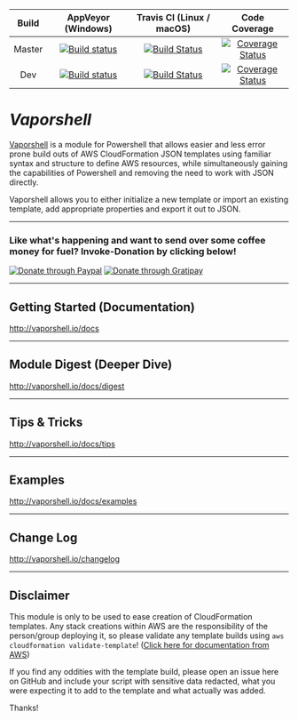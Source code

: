 | Build | AppVeyor (Windows) | Travis CI (Linux / macOS) | Code Coverage |
|:-----:|:------------------:|:--------------------------:|:-------------:|
| Master | [![Build status](https://ci.appveyor.com/api/projects/status/8a4jsfv42tbmlym8/branch/master?svg=true)](https://ci.appveyor.com/project/nferrell/vaporshell/branch/master) |  [![Build Status](https://travis-ci.org/scrthq/Vaporshell.svg?branch=master)](https://travis-ci.org/scrthq/Vaporshell) | [![Coverage Status](https://coveralls.io/repos/github/scrthq/Vaporshell/badge.svg?branch=dev)](https://coveralls.io/github/scrthq/Vaporshell?branch=master) |
| Dev | [![Build status](https://ci.appveyor.com/api/projects/status/8a4jsfv42tbmlym8/branch/dev?svg=true)](https://ci.appveyor.com/project/nferrell/vaporshell/branch/dev) | [![Build Status](https://travis-ci.org/scrthq/Vaporshell.svg?branch=dev)](https://travis-ci.org/scrthq/Vaporshell) | [![Coverage Status](https://coveralls.io/repos/github/scrthq/Vaporshell/badge.svg?branch=dev)](https://coveralls.io/github/scrthq/Vaporshell?branch=dev) |


# *Vaporshell* 

[Vaporshell](http://vaporshell.io/) is a module for Powershell that allows easier and less error prone build outs of AWS CloudFormation JSON templates using familiar syntax and structure to define AWS resources, while simultaneously gaining the capabilities of Powershell and removing the need to work with JSON directly.

Vaporshell allows you to either initialize a new template or import an existing template, add appropriate properties and export it out to JSON.

***

### Like what's happening and want to send over some coffee money for fuel? Invoke-Donation by clicking below!

[![Donate through Paypal](https://img.shields.io/badge/paypal-donate-brightgreen.svg)](https://www.paypal.com/cgi-bin/webscr?cmd=_s-xclick&hosted_button_id=GU6CJMFGVP6ZS) [![Donate through Gratipay](https://img.shields.io/gratipay/user/scrthq.svg)](https://gratipay.com/Vaporshell)

***

## Getting Started (Documentation)

<http://vaporshell.io/docs>

***

## Module Digest (Deeper Dive)

<http://vaporshell.io/docs/digest>

***

## Tips & Tricks

<http://vaporshell.io/docs/tips>


***

## Examples

<http://vaporshell.io/docs/examples>


***

## Change Log

<http://vaporshell.io/changelog>

***

## Disclaimer

This module is only to be used to ease creation of CloudFormation templates. Any stack creations within AWS are the responsibility of the person/group deploying it, so please validate any template builds using `aws cloudformation validate-template`! ([Click here for documentation from AWS](http://docs.aws.amazon.com/cli/latest/reference/cloudformation/validate-template.html))

If you find any oddities with the template build, please open an issue here on GitHub and include your script with sensitive data redacted, what you were expecting it to add to the template and what actually was added.

Thanks!